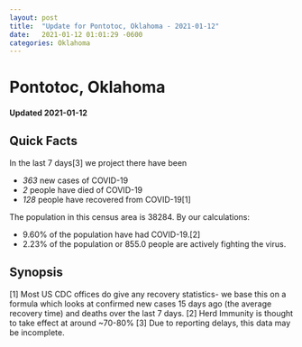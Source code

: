 ```yaml
---
layout: post
title:  "Update for Pontotoc, Oklahoma - 2021-01-12"
date:   2021-01-12 01:01:29 -0600
categories: Oklahoma
---
```


# Pontotoc, Oklahoma
#### Updated 2021-01-12

## Quick Facts

In the last 7 days[3] we project there have been
- *363* new cases of COVID-19
- *2* people have died of COVID-19
- *128* people have recovered from COVID-19[1]

The population in this census area is 38284. By our calculations:
- 9.60% of the population have had COVID-19.[2]
- 2.23% of the population or 855.0 people are actively fighting the virus.

## Synopsis




[1] Most US CDC offices do give any recovery statistics- we base this on a formula which looks at confirmed new cases
15 days ago (the average recovery time) and deaths over the last 7 days.
[2] Herd Immunity is thought to take effect at around ~70-80%
[3] Due to reporting delays, this data may be incomplete. 
    